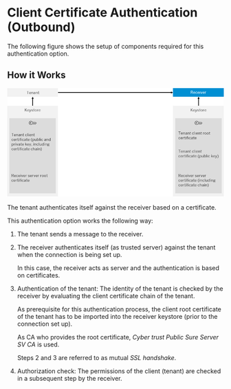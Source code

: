 <!-- loioc4e4a1570d6b4896b7426f67ae053a5e -->

# Client Certificate Authentication \(Outbound\)

The following figure shows the setup of components required for this authentication option.



## How it Works

![](images/SAP_HCI_Onboarding_Outbound_Authentication_Certificate_0ed06e8.png)

The tenant authenticates itself against the receiver based on a certificate.

This authentication option works the following way:

1.  The tenant sends a message to the receiver.
2.  The receiver authenticates itself \(as trusted server\) against the tenant when the connection is being set up.

    In this case, the receiver acts as server and the authentication is based on certificates.

3.  Authentication of the tenant: The identity of the tenant is checked by the receiver by evaluating the client certificate chain of the tenant.

    As prerequisite for this authentication process, the client root certificate of the tenant has to be imported into the receiver keystore \(prior to the connection set up\).

    As CA who provides the root certificate, *Cyber trust Public Sure Server SV CA* is used.

    Steps 2 and 3 are referred to as mutual *SSL handshake*.

4.  Authorization check: The permissions of the client \(tenant\) are checked in a subsequent step by the receiver.

